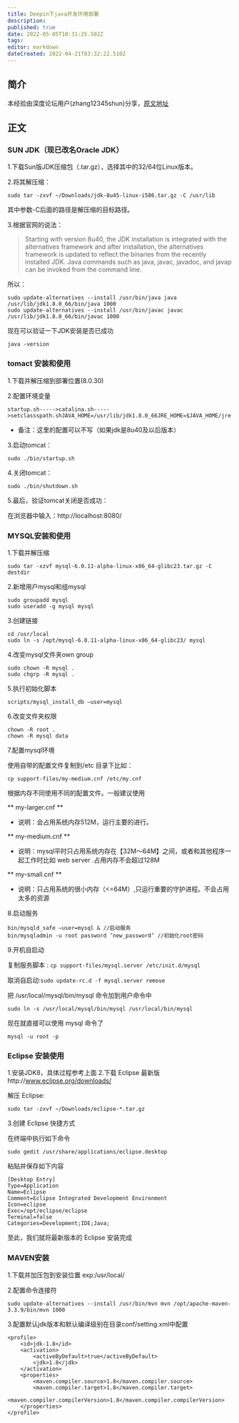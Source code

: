 ```yaml
---
title: Deepin下java开发环境部署
description: 
published: true
date: 2022-05-05T10:31:25.502Z
tags: 
editor: markdown
dateCreated: 2022-04-21T03:32:22.510Z
---
```


## 简介

本经验由深度论坛用户(zhang12345shun)分享，[原文地址](https://bbs.deepin.org/forum.php?mod=viewthread&tid=36225)

## 正文

### SUN JDK（现已改名Oracle JDK）
1.下载Sun版JDK压缩包（.tar.gz），选择其中的32/64位Linux版本。

2.将其解压缩：

`sudo tar -zxvf ~/Downloads/jdk-8u45-linux-i586.tar.gz -C /usr/lib` 

其中参数-C后面的路径是解压缩的目标路径。

3.根据官网的说法：

> Starting with version 8u40, the JDK installation is integrated with the alternatives framework and after installation, the alternatives framework is updated to reflect the binaries from the recently installed JDK. Java commands such as java, javac, javadoc, and javap can be invoked from the command line.  

所以：

```
sudo update-alternatives --install /usr/bin/java java  /usr/lib/jdk1.8.0_66/bin/java 1000 
sudo update-alternatives --install /usr/bin/javac javac  /usr/lib/jdk1.8.0_66/bin/javac 1000
```

现在可以验证一下JDK安装是否已成功 

`java -version`

### tomact 安装和使用

1.下载并解压缩到部署位置(8.0.30)

2.配置环境变量

  `startup.sh----->catalina.sh----->setclassspath.shJAVA_HOME=/usr/lib/jdk1.8.0_66JRE_HOME=$JAVA_HOME/jre`

* 备注：这里的配置可以不写（如果jdk是8u40及以后版本） 

3.启动tomcat： 

  `sudo ./bin/startup.sh`

4.关闭tomcat： 

  `sudo ./bin/shutdown.sh`

5.最后，验证tomcat关闭是否成功：

  在浏览器中输入：http://localhost:8080/


### MYSQL安装和使用
1.下载并解压缩 

  `sudo tar -xzvf mysql-6.0.11-alpha-linux-x86_64-glibc23.tar.gz -C destdir`

2.新增用户mysql和组mysql 

```
sudo groupadd mysql 
sudo useradd -g mysql mysql
```

3.创建链接 

```
cd /usr/local 
sudo ln -s /opt/mysql-6.0.11-alpha-linux-x86_64-glibc23/ mysql
```

4.改变mysql文件夹own group 

```
sudo chown -R mysql . 
sudo chgrp -R mysql .
```

5.执行初始化脚本 

`scripts/mysql_install_db –user=mysql`

6.改变文件夹权限 

```
chown -R root . 
chown -R mysql data
```

7.配置mysql环境 

 使用自带的配置文件复制到/etc 目录下比如：

`cp support-files/my-medium.cnf /etc/my.cnf `

根据内存不同使用不同的配置文件。一般建议使用 

** my-larger.cnf ** 

* 说明：会占用系统内存512M，运行主要的进行。

** my-medium.cnf ** 

* 说明：mysql平时只占用系统内存在【32M～64M】之间，或者和其他程序一起工作时比如 web server .占用内存不会超过128M 

** my-small.cnf ** 

* 说明：只占用系统的很小内存（<=64M）,只运行重要的守护进程。不会占用太多的资源 

8.启动服务 

```
bin/mysqld_safe –user=mysql & //启动服务 
bin/mysqladmin -u root password ‘new_password’ //初始化root密码
```

9.开机自启动 

复制服务脚本 : `cp support-files/mysql.server /etc/init.d/mysql `

取消自启动:`sudo update-rc.d -f mysql.server remove`

把 /usr/local/mysql/bin/mysql 命令加到用户命令中 

`sudo ln -s /usr/local/mysql/bin/mysql /usr/local/bin/mysql `

现在就直接可以使用 mysql 命令了 

`mysql -u root -p`

### Eclipse 安装使用
1.安装JDK8，具体过程参考上面
2.下载 Eclipse 最新版http://www.eclipse.org/downloads/ 

解压 Eclipse:

 `sudo tar -zxvf ~/Downloads/eclipse-*.tar.gz`

3.创建 Eclipse 快捷方式 

在终端中执行如下命令 

` sudo gedit /usr/share/applications/eclipse.desktop `

粘贴并保存如下内容 

```
[Desktop Entry] 
Type=Application 
Name=Eclipse 
Comment=Eclipse Integrated Development Environment 
Icon=eclipse 
Exec=/opt/eclipse/eclipse 
Terminal=false 
Categories=Development;IDE;Java; 
```

至此，我们就将最新版本的 Eclipse 安装完成


### MAVEN安装

1.下载并加压包到安装位置 exp:/usr/local/

2.配置命令连接符

`sudo update-alternatives --install /usr/bin/mvn mvn /opt/apache-maven-3.3.9/bin/mvn 1000`

3.配置默认jdk版本和默认编译级别在目录conf/setting.xml中配置

```
<profile>
    <id>jdk-1.8</id>
    <activation>
        <activeByDefault>true</activeByDefault>
        <jdk>1.8</jdk>
    </activation>
    <properties>      
        <maven.compiler.source>1.8</maven.compiler.source>
        <maven.compiler.target>1.8</maven.compiler.target>            
        <maven.compiler.compilerVersion>1.8</maven.compiler.compilerVersion>
    </properties>
</profile>
```